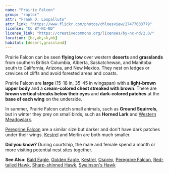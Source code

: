 ```yaml
---
name: "Prairie Falcon"
group: "raptor"
attr: "Frank D. Lospalluto"
attr_link: "https://www.flickr.com/photos/chloesview/27477633779"
license: "CC BY-NC-ND"
license_link: "https://creativecommons.org/licenses/by-nc-nd/2.0/"
location: [bc,ab,sk,mb]
habitat: [desert,grassland]
---
```

Prairie Falcon can be seen **flying low** over western **deserts** and **grasslands** from southern British Columbia, Alberta, Saskatchewan, and Manitoba south to California, Arizona, and New Mexico. They nest on ledges or crevices of cliffs and avoid forested areas and coasts.

Prairie Falcon are **large** (15-18 in, 35-45 in wingspan) with a **light-brown upper body** and a **cream-colored chest streaked with brown**. There are **brown vertical streaks below their eyes** and **dark-colored patches** at the **base of each wing** on the underside.

In summer, Prairie Falcon catch small animals, such as __Ground Squirrels__, but in winter they prey on small birds, such as **Horned Lark** and [Western Meadowlark](/birds/westmlark/).

[Peregrine Falcon](/birds/peregrine/) are a similar size but darker and don't have dark patches under their wings. [Kestrel](/birds/kestrel/) and Merlin are both much smaller.

**Did you know?** During courtship, the male and female spend a month or more visiting potential nest sites together.

<!-- generated, do not edit -->
**See Also:**
[Bald Eagle](/birds/baldeagle/),
[Golden Eagle](/birds/goldeagl/),
[Kestrel](/birds/kestrel/),
[Osprey](/birds/osprey/),
[Peregrine Falcon](/birds/peregrine/),
[Red-tailed Hawk](/birds/redtail/),
[Sharp-shinned Hawk](/birds/shshawk/),
[Swainson's Hawk](/birds/swahawk/)
